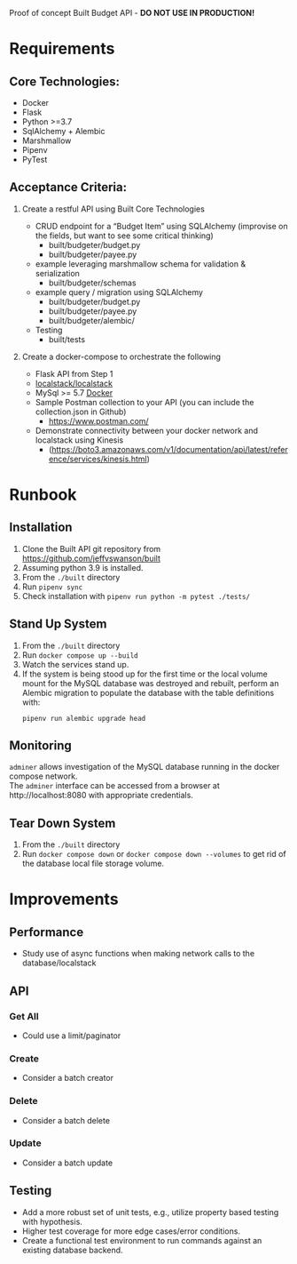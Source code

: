 Proof of concept Built Budget API - **DO NOT USE IN PRODUCTION!**

# Requirements
## Core Technologies:

- Docker
- Flask
- Python >=3.7
- SqlAlchemy + Alembic
- Marshmallow
- Pipenv
- PyTest

## Acceptance Criteria:

1. Create a restful API using Built Core Technologies
	- CRUD endpoint for a “Budget Item” using SQLAlchemy (improvise on the fields, but want to see some critical thinking)
	  - built/budgeter/budget.py
      - built/budgeter/payee.py
	- example leveraging marshmallow schema for validation & serialization
	  - built/budgeter/schemas
	- example query / migration using SQLAlchemy
	  - built/budgeter/budget.py
      - built/budgeter/payee.py
	  - built/budgeter/alembic/
	- Testing
	  - built/tests

2. Create a docker-compose to orchestrate the following
	- Flask API from Step 1
	- [localstack/localstack](https://github.com/localstack/localstack)
	- MySql >= 5.7 [Docker](https://hub.docker.com/_/mysql)
	- Sample Postman collection to your API (you can include the collection.json in Github) 
      - https://www.postman.com/
	- Demonstrate connectivity between your docker network and localstack using Kinesis  
      - (https://boto3.amazonaws.com/v1/documentation/api/latest/reference/services/kinesis.html)

# Runbook
## Installation

1. Clone the Built API git repository from https://github.com/jeffvswanson/built
2. Assuming python 3.9 is installed.
3. From the `./built` directory
4. Run `pipenv sync`
5. Check installation with `pipenv run python -m pytest ./tests/`

## Stand Up System

1. From the `./built` directory
2. Run `docker compose up --build`
3. Watch the services stand up.
4. If the system is being stood up for the first time or the local volume mount for the MySQL database was destroyed and rebuilt, perform an Alembic migration to populate the database with the table definitions with:  
    ```shell
    pipenv run alembic upgrade head
    ```

## Monitoring

`adminer` allows investigation of the MySQL database running in the docker compose network.  
The `adminer` interface can be accessed from a browser at http://localhost:8080 with appropriate credentials.

## Tear Down System

1. From the `./built` directory
2. Run `docker compose down` or `docker compose down --volumes` to get rid of the database local file storage volume.

# Improvements
## Performance
- Study use of async functions when making network calls to the database/localstack
## API
### Get All
- Could use a limit/paginator
### Create
- Consider a batch creator
### Delete
- Consider a batch delete
### Update
- Consider a batch update

## Testing
- Add a more robust set of unit tests, e.g., utilize property based testing with hypothesis.
- Higher test coverage for more edge cases/error conditions.
- Create a functional test environment to run commands against an existing database backend.
